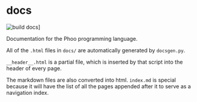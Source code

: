 <!--<h1>HIDDEN</h1>-->

# docs

![build docs](https://github.com/dragoncoder047/phoo/actions/workflows/build.yml/badge.svg)]

Documentation for the Phoo programming language.

All of the `.html` files in `docs/` are automatically generated by `docsgen.py`.

`__header__.html` is a partial file, which is inserted by that script into the header of every page.

The markdown files are also converted into html. `index.md` is special because it will have the list
of all the pages appended after it to serve as a navigation index.
